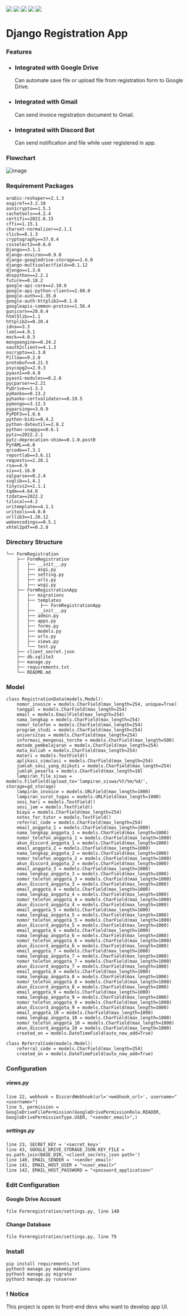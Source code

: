 ![](https://img.shields.io/github/license/regiapriandi012/registration-app-django)
![](https://github.com/regiapriandi012/registration-app-django/actions/workflows/codeql.yml/badge.svg)
![](https://github.com/regiapriandi012/registration-app-django/actions/workflows/dependency-review.yml/badge.svg)
![](https://github.com/regiapriandi012/registration-app-django/actions/workflows/docker-image.yml/badge.svg)
![](https://github.com/regiapriandi012/registration-app-django/actions/workflows/docker-publish.yml/badge.svg)

# Django Registration App
### Features
- ### Integrated with Google Drive
  Can automate save file or upload file from registration form to Google Drive.
- ### Integrated with Gmail
  Can send invoice registration document to Gmail.
- ### Integrated with Discord Bot
  Can send notification and file while user registered in app.
### Flowchart
![image](https://user-images.githubusercontent.com/69528812/196679538-8793bccf-c861-4c15-b991-19b4f1c2c9c1.png)

### Requirement Packages
````
arabic-reshaper==2.1.3
asgiref==3.2.10
asn1crypto==1.5.1
cachetools==4.2.4
certifi==2022.6.15
cffi==1.15.1
charset-normalizer==2.1.1
click==8.1.3
cryptography==37.0.4
cssselect2==0.6.0
Django==3.1.1
django-environ==0.9.0
django-googledrive-storage==1.6.0
django-multiselectfield==0.1.12
djongo==1.3.6
dnspython==2.2.1
future==0.18.2
google-api-core==2.10.0
google-api-python-client==2.60.0
google-auth==1.35.0
google-auth-httplib2==0.1.0
googleapis-common-protos==1.56.4
gunicorn==20.0.4
html5lib==1.1
httplib2==0.20.4
idna==3.3
lxml==4.9.1
mock==4.0.3
mongoengine==0.24.2
oauth2client==4.1.3
oscrypto==1.3.0
Pillow==9.2.0
protobuf==4.21.5
psycopg2==2.9.3
pyasn1==0.4.8
pyasn1-modules==0.2.8
pycparser==2.21
PyDrive==1.3.1
pyHanko==0.13.2
pyhanko-certvalidator==0.19.5
pymongo==3.12.3
pyparsing==3.0.9
PyPDF3==1.0.6
python-bidi==0.4.2
python-dateutil==2.8.2
python-snappy==0.6.1
pytz==2022.2.1
pytz-deprecation-shim==0.1.0.post0
PyYAML==6.0
qrcode==7.3.1
reportlab==3.6.11
requests==2.28.1
rsa==4.9
six==1.16.0
sqlparse==0.2.4
svglib==1.4.1
tinycss2==1.1.1
tqdm==4.64.0
tzdata==2022.2
tzlocal==4.2
uritemplate==4.1.1
uritools==4.0.0
urllib3==1.26.12
webencodings==0.5.1
xhtml2pdf==0.2.8
````

### Directory Structure
```text
└── FormRegistration
    ├── FormRegistration
    │   ├── __init__.py
    │   ├── asgi.py
    │   ├── setting.py
    │   ├── urls.py
    │   ├── wsgi.py 
    ├── FormRegistrationApp
    │   ├── migrations
    │   ├── templates
    │   │    ├── FormRegistrationApp
    │   ├── __init__.py
    │   ├── admin.py
    │   ├── apps.py
    │   ├── forms.py
    │   ├── models.py
    │   ├── urls.py
    │   ├── views.py
    │   └── test.py
    ├── client_secret.json
    ├── db.sqlite3
    ├── manage.py
    ├── requirements.txt
    └── README.md
```

### Model
```
class RegistrationData(models.Model):
    nomor_invoice = models.CharField(max_length=254, unique=True)
    tanggal = models.CharField(max_length=254)
    email = models.EmailField(max_length=254)
    nama_lengkap = models.CharField(max_length=254)
    nomor_telefon = models.CharField(max_length=254)
    program_studi = models.CharField(max_length=254)
    universitas = models.CharField(max_length=254)
    informasi_mengenai_torche = models.CharField(max_length=500)
    metode_pembelajaran = models.CharField(max_length=254)
    mata_kuliah = models.CharField(max_length=254)
    materi = models.TextField()
    aplikasi_simulasi = models.CharField(max_length=254)
    jumlah_sesi_yang_diikuti = models.CharField(max_length=254)
    jumlah_peserta = models.CharField(max_length=10)
    lampiran_file_siswa = models.FileField(upload_to='lampiran_siswa/%Y/%m/%d/', storage=gd_storage)
    lampiran_invoice = models.URLField(max_length=1000)
    lampiran_surat_tugas = models.URLField(max_length=1000)
    sesi_hari = models.TextField()
    sesi_jam = models.TextField()
    biaya = models.CharField(max_length=254)
    notes_for_tutor = models.TextField()
    referral_code = models.CharField(max_length=254)
    email_anggota_1 = models.CharField(max_length=1000)
    nama_lengkap_anggota_1 = models.CharField(max_length=1000)
    nomor_telefon_anggota_1 = models.CharField(max_length=1000)
    akun_discord_anggota_1 = models.CharField(max_length=1000)
    email_anggota_2 = models.CharField(max_length=1000)
    nama_lengkap_anggota_2 = models.CharField(max_length=1000)
    nomor_telefon_anggota_2 = models.CharField(max_length=1000)
    akun_discord_anggota_2 = models.CharField(max_length=1000)
    email_anggota_3 = models.CharField(max_length=1000)
    nama_lengkap_anggota_3 = models.CharField(max_length=1000)
    nomor_telefon_anggota_3 = models.CharField(max_length=1000)
    akun_discord_anggota_3 = models.CharField(max_length=1000)
    email_anggota_4 = models.CharField(max_length=1000)
    nama_lengkap_anggota_4 = models.CharField(max_length=1000)
    nomor_telefon_anggota_4 = models.CharField(max_length=1000)
    akun_discord_anggota_4 = models.CharField(max_length=1000)
    email_anggota_5 = models.CharField(max_length=1000)
    nama_lengkap_anggota_5 = models.CharField(max_length=1000)
    nomor_telefon_anggota_5 = models.CharField(max_length=1000)
    akun_discord_anggota_5 = models.CharField(max_length=1000)
    email_anggota_6 = models.CharField(max_length=1000)
    nama_lengkap_anggota_6 = models.CharField(max_length=1000)
    nomor_telefon_anggota_6 = models.CharField(max_length=1000)
    akun_discord_anggota_6 = models.CharField(max_length=1000)
    email_anggota_7 = models.CharField(max_length=1000)
    nama_lengkap_anggota_7 = models.CharField(max_length=1000)
    nomor_telefon_anggota_7 = models.CharField(max_length=1000)
    akun_discord_anggota_7 = models.CharField(max_length=1000)
    email_anggota_8 = models.CharField(max_length=1000)
    nama_lengkap_anggota_8 = models.CharField(max_length=1000)
    nomor_telefon_anggota_8 = models.CharField(max_length=1000)
    akun_discord_anggota_8 = models.CharField(max_length=1000)
    email_anggota_9 = models.CharField(max_length=1000)
    nama_lengkap_anggota_9 = models.CharField(max_length=1000)
    nomor_telefon_anggota_9 = models.CharField(max_length=1000)
    akun_discord_anggota_9 = models.CharField(max_length=1000)
    email_anggota_10 = models.CharField(max_length=1000)
    nama_lengkap_anggota_10 = models.CharField(max_length=1000)
    nomor_telefon_anggota_10 = models.CharField(max_length=1000)
    akun_discord_anggota_10 = models.CharField(max_length=1000)
    created_on = models.DateTimeField(auto_now_add=True)
    
class ReferralCode(models.Model):
    referral_code = models.CharField(max_length=254)
    created_on = models.DateTimeField(auto_now_add=True)
 ```

### Configuration
##### views.py
```
line 22, webhook = DiscordWebhook(url='<webhook_url>', username="<username>")
line 5, permission = GoogleDriveFilePermission(GoogleDrivePermissionRole.READER, GoogleDrivePermissionType.USER, "<sender_email>",)
```
##### settings.py
```
line 23, SECRET_KEY = '<secret_key>'
line 43, GOOGLE_DRIVE_STORAGE_JSON_KEY_FILE = os.path.join(BASE_DIR,'<client_secrets.json path>')
line 140, EMAIL_SENDER = '<sender_email>'
line 141, EMAIL_HOST_USER = "<user_email>"
line 142, EMAIL_HOST_PASSWORD = "<password_application>"
```

### Edit Configuration
#### Google Drive Account
```
file Formregistration/settings.py, line 140
```
#### Change Database
```
file Formregistration/settings.py, line 79
```

### Install
```
pip install requirements.txt
python3 manage.py makemigrations
python3 manage.py migrate
python3 manage.py runserver
```

### ! Notice
This project is open to front-end devs who want to develop app UI.

